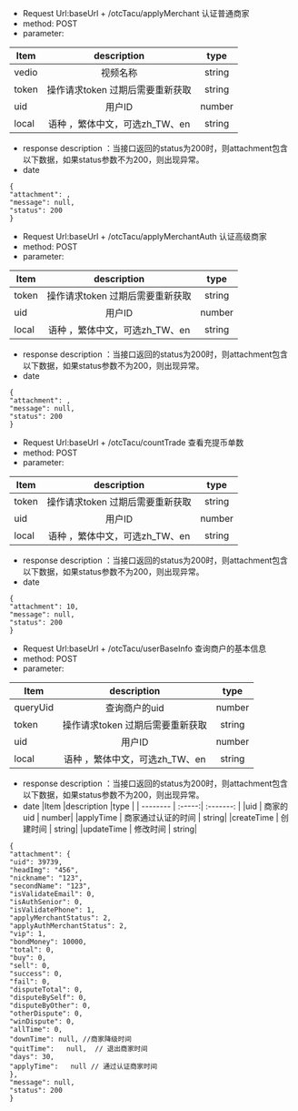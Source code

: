 - Request Url:baseUrl + /otcTacu/applyMerchant 认证普通商家
- method: POST
- parameter:

|Item      |description  |type   |
| -------- | :-----:|  :-------:  |
|vedio |视频名称 |string|
|token  |操作请求token 过期后需要重新获取 | string|
|uid |用户ID |number|
|local   |  语种 ，繁体中文，可选zh_TW、en | string |

- response description ：当接口返回的status为200时，则attachment包含以下数据，如果status参数不为200，则出现异常。
- date

```
{
"attachment": ,
"message": null,
"status": 200
}
```



- Request Url:baseUrl + /otcTacu/applyMerchantAuth 认证高级商家
- method: POST
- parameter:

|Item      |description  |type   |
| -------- | :-----:|  :-------:  |
|token  |操作请求token 过期后需要重新获取 | string|
|uid |用户ID |number|
|local   |  语种 ，繁体中文，可选zh_TW、en | string |

- response description ：当接口返回的status为200时，则attachment包含以下数据，如果status参数不为200，则出现异常。
- date

```
{
"attachment": ,
"message": null,
"status": 200
}
```



- Request Url:baseUrl + /otcTacu/countTrade  查看充提币单数
- method: POST
- parameter:

|Item      |description  |type   |
| -------- | :-----:|  :-------:  |
|token  |操作请求token 过期后需要重新获取 | string|
|uid |用户ID |number|
|local   |  语种 ，繁体中文，可选zh_TW、en | string |

- response description ：当接口返回的status为200时，则attachment包含以下数据，如果status参数不为200，则出现异常。
- date

```
{
"attachment": 10,
"message": null,
"status": 200
}
```


 
- Request Url:baseUrl + /otcTacu/userBaseInfo  查询商户的基本信息
- method: POST
- parameter:

|Item      |description  |type   |
| -------- | :-----:|  :-------:  |
|queryUid |查询商户的uid |number|
|token  |操作请求token 过期后需要重新获取 | string|
|uid |用户ID |number|
|local   |  语种 ，繁体中文，可选zh_TW、en | string |

- response description ：当接口返回的status为200时，则attachment包含以下数据，如果status参数不为200，则出现异常。
- date
|Item      |description  |type   |
| -------- | :-----:|  :-------:  |
|uid  | 商家的uid | number|
|applyTime  | 商家通过认证的时间 | string|
|createTime  | 创建时间 | string|
|updateTime  | 修改时间 | string|
```
{
"attachment": {
"uid": 39739,
"headImg": "456",
"nickname": "123",
"secondName": "123",
"isValidateEmail": 0,
"isAuthSenior": 0,
"isValidatePhone": 1,
"applyMerchantStatus": 2,
"applyAuthMerchantStatus": 2,
"vip": 1,
"bondMoney": 10000,
"total": 0,
"buy": 0,
"sell": 0,
"success": 0,
"fail": 0,
"disputeTotal": 0,
"disputeBySelf": 0,
"disputeByOther": 0,
"otherDispute": 0,
"winDispute": 0,
"allTime": 0,
"downTime": null, //商家降级时间
"quitTime":   null,  // 退出商家时间
"days": 30,
"applyTime":   null // 通过认证商家时间
},
"message": null,
"status": 200
}
```

